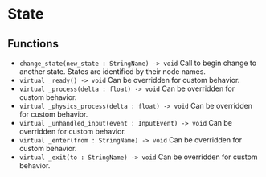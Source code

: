 # State

## Functions
* `change_state(new_state : StringName) -> void` Call to begin change to another state. States are identified by their node names.
* `virtual _ready() -> void` Can be overridden for custom behavior.
* `virtual _process(delta : float) -> void` Can be overridden for custom behavior.
* `virtual _physics_process(delta : float) -> void` Can be overridden for custom behavior.
* `virtual _unhandled_input(event : InputEvent) -> void` Can be overridden for custom behavior.
* `virtual _enter(from : StringName) -> void` Can be overridden for custom behavior.
* `virtual _exit(to : StringName) -> void` Can be overridden for custom behavior.

